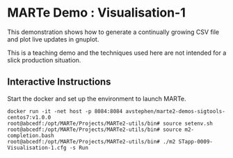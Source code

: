 # MARTe Demo : Visualisation-1

This demonstration shows how to generate a continually growing CSV file and plot live updates in gnuplot.

This is a teaching demo and the techniques used here are not intended for a slick production situation.

## Interactive Instructions

Start the docker and set up the environment to launch MARTe.

```
docker run -it -net host -p 8084:8084 avstephen/marte2-demos-sigtools-centos7:v1.0.0
root@abcedf:/opt/MARTe/Projects/MARTe2-utils/bin# source setenv.sh
root@abcedf:/opt/MARTe/Projects/MARTe2-utils/bin# source m2-completion.bash
root@abcedf:/opt/MARTe/Projects/MARTe2-utils/bin# ./m2 STapp-0009-Visualisation-1.cfg -s Run
```
